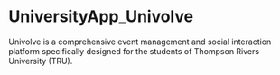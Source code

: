 # UniversityApp_Univolve
Univolve is a comprehensive event management and social interaction platform specifically designed for the students of Thompson Rivers University (TRU). 
